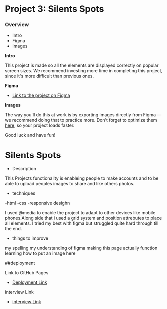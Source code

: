 # Project 3: Silents Spots

### Overview

- Intro
- Figma
- Images

**Intro**

This project is made so all the elements are displayed correctly on popular screen sizes. We recommend investing more time in completing this project, since it's more difficult than previous ones.

**Figma**

- [Link to the project on Figma](https://www.figma.com/file/BBNm2bC3lj8QQMHlnqRsga/Sprint-3-Project-%E2%80%94-Spots?type=design&node-id=2%3A60&mode=design&t=afgNFybdorZO6cQo-1)

**Images**

The way you'll do this at work is by exporting images directly from Figma — we recommend doing that to practice more. Don't forget to optimize them [here](https://tinypng.com/), so your project loads faster.

Good luck and have fun!

# Silents Spots

- Description

This Projects functionality is enableing people to make accounts and to be able to upload peoples images to share and like others photos.

- techniques

-html
-css
-responsive desighn

I used @media to enable the project to adapt to other devices like mobile phones.Along side that i used a grid system and position attrebutes to place all elements. I tried my best with figma but struggled quite hard through till the end.

- things to improve

my spelling
my understanding of figma
making this page actually function
learning how to put an image here

##deployment

Link to GitHub Pages

- [Deployment Link](https://silent-robert.github.io/se_project_spots)

interview Link

- [interview Link](https://drive.google.com/file/d/1NeX2ng-RT3WF54csBHrk3iwbl2X33FTf/view?usp=sharing)

